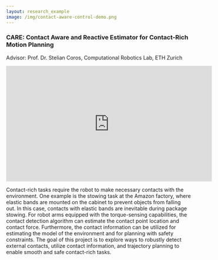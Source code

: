 ```yaml
---
layout: research_example
image: /img/contact-aware-control-demo.png
---
```



### CARE: Contact Aware and Reactive Estimator for Contact-Rich Motion Planning
Advisor: Prof. Dr. Stelian Coros, Computational Robotics Lab, ETH Zurich


<iframe width="560" height="315" src="https://www.youtube.com/embed/gkBA3sUJjAI" frameborder="0" allow="accelerometer; autoplay; encrypted-media; gyroscope; picture-in-picture" allowfullscreen></iframe>


Contact-rich tasks require the robot to make necessary contacts with the environment. 
One example is the stowing task at the Amazon factory, where elastic bands are mounted on the cabinet to prevent objects from falling out.
In this case, contacts with elastic bands are inevitable during package stowing.
For robot arms equipped with the torque-sensing capabilities, the contact detection algorithm can estimate the contact point location and contact force. 
Furthermore, the contact information can be utilized for estimating the model of the environment and for planning with safety constraints. 
The goal of this project is to explore ways to robustly detect external contacts, utilize contact information, and trajectory planning to enable smooth and safe contact-rich tasks.




